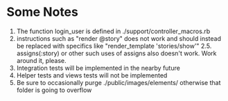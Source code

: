 Some Notes
=
1. The function login_user is defined in ./support/controller_macros.rb
2. instructions such as "render @story" does not work and should instead be replaced with specifics like "render_template 'stories/show'"
2.5. assigns(:story) or other such uses of assigns also doesn't work. Work around it, please.
3. Integration tests will be implemented in the nearby future
4. Helper tests and views tests will not be implemented
5. Be sure to occasionally purge ./public/images/elements/ otherwise that folder is going to overflow
